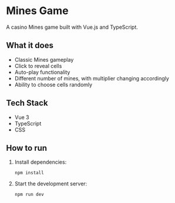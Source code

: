 # Mines Game

A casino Mines game built with Vue.js and TypeScript.

## What it does
- Classic Mines gameplay
- Click to reveal cells
- Auto-play functionality
- Different number of mines, with multiplier changing accordingly
- Ability to choose cells randomly

## Tech Stack
- Vue 3
- TypeScript
- CSS

## How to run
1. Install dependencies:
   ```
   npm install
   ```

2. Start the development server:
   ```
   npm run dev
   ```


